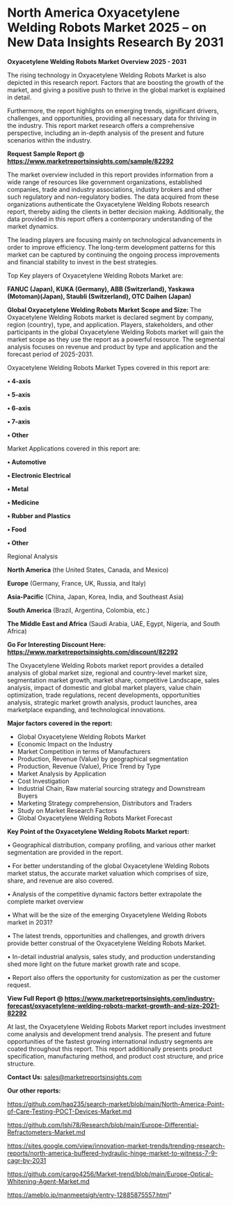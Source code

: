 # North America Oxyacetylene Welding Robots Market 2025 – on New Data Insights Research By 2031

<Strong> Oxyacetylene Welding Robots Market Overview 2025 - 2031</strong>

The rising technology in Oxyacetylene Welding Robots Market is also depicted in this research report. Factors that are boosting the growth of the market, and giving a positive push to thrive in the global market is explained in detail.

Furthermore, the report highlights on emerging trends, significant drivers, challenges, and opportunities, providing all necessary data for thriving in the industry. This report market research offers a comprehensive perspective, including an in-depth analysis of the present and future scenarios within the industry.

<strong>Request Sample Report @ <a href=https://www.marketreportsinsights.com/sample/82292>https://www.marketreportsinsights.com/sample/82292</a></strong>

The market overview included in this report provides information from a wide range of resources like government organizations, established companies, trade and industry associations, industry brokers and other such regulatory and non-regulatory bodies. The data acquired from these organizations authenticate the Oxyacetylene Welding Robots research report, thereby aiding the clients in better decision making. Additionally, the data provided in this report offers a contemporary understanding of the market dynamics.

The leading players are focusing mainly on technological advancements in order to improve efficiency. The long-term development patterns for this market can be captured by continuing the ongoing process improvements and financial stability to invest in the best strategies.

Top Key players of Oxyacetylene Welding Robots Market are:

<strong>FANUC (Japan), KUKA (Germany), ABB (Switzerland), Yaskawa (Motoman)(Japan), Staubli (Switzerland), OTC Daihen (Japan)</strong>

<strong><b>Global Oxyacetylene Welding Robots Market Scope and Size:</b></strong>
The Oxyacetylene Welding Robots market is declared segment by company, region (country), type, and application. Players, stakeholders, and other participants in the global Oxyacetylene Welding Robots market will gain the market scope as they use the report as a powerful resource. The segmental analysis focuses on revenue and product by type and application and the forecast period of 2025-2031.

Oxyacetylene Welding Robots Market Types covered in this report are:

<strong>• 4-axis

• 5-axis

• 6-axis

• 7-axis

• Other</strong>

Market Applications covered in this report are:

<strong>• Automotive

• Electronic Electrical

• Metal

• Medicine

• Rubber and Plastics

• Food

• Other</strong> 

Regional Analysis

<strong>North America</strong> (the United States, Canada, and Mexico)

<strong>Europe</strong> (Germany, France, UK, Russia, and Italy)

<strong>Asia-Pacific</strong> (China, Japan, Korea, India, and Southeast Asia)

<strong>South America</strong> (Brazil, Argentina, Colombia, etc.)

<strong>The Middle East and Africa</strong> (Saudi Arabia, UAE, Egypt, Nigeria, and South Africa)

<strong>Go For Interesting Discount Here: <a href=https://www.marketreportsinsights.com/discount/82292>https://www.marketreportsinsights.com/discount/82292</a></strong>

The Oxyacetylene Welding Robots market report provides a detailed analysis of global market size, regional and country-level market size, segmentation market growth, market share, competitive Landscape, sales analysis, impact of domestic and global market players, value chain optimization, trade regulations, recent developments, opportunities analysis, strategic market growth analysis, product launches, area marketplace expanding, and technological innovations.

<strong><b>Major factors covered in the report:</b></strong>
<ul>
  <li>Global Oxyacetylene Welding Robots Market </li>
  <li>Economic Impact on the Industry</li>
  <li>Market Competition in terms of Manufacturers</li>
  <li>Production, Revenue (Value) by geographical segmentation</li>
  <li>Production, Revenue (Value), Price Trend by Type</li>
  <li>Market Analysis by Application</li>
  <li>Cost Investigation</li>
  <li>Industrial Chain, Raw material sourcing strategy and Downstream Buyers</li>
  <li>Marketing Strategy comprehension, Distributors and Traders</li>
  <li>Study on Market Research Factors</li>
  <li>Global Oxyacetylene Welding Robots Market Forecast</li>
</ul>

<strong><b>Key Point of the Oxyacetylene Welding Robots Market report:</b></strong>

• Geographical distribution, company profiling, and various other market segmentation are provided in the report.

• For better understanding of the global Oxyacetylene Welding Robots market status, the accurate market valuation which comprises of size, share, and revenue are also covered.

• Analysis of the competitive dynamic factors better extrapolate the complete market overview

• What will be the size of the emerging Oxyacetylene Welding Robots market in 2031?

• The latest trends, opportunities and challenges, and growth drivers provide better construal of the Oxyacetylene Welding Robots Market.

• In-detail industrial analysis, sales study, and production understanding shed more light on the future market growth rate and scope.

• Report also offers the opportunity for customization as per the customer request.

<strong><b>View Full Report @ <a href=https://www.marketreportsinsights.com/industry-forecast/oxyacetylene-welding-robots-market-growth-and-size-2021-82292>https://www.marketreportsinsights.com/industry-forecast/oxyacetylene-welding-robots-market-growth-and-size-2021-82292</a></b></strong>


At last, the Oxyacetylene Welding Robots Market report includes investment come analysis and development trend analysis. The present and future opportunities of the fastest growing international industry segments are coated throughout this report. This report additionally presents product specification, manufacturing method, and product cost structure, and price structure.

<strong>Contact Us:</strong>
sales@marketreportsinsights.com

<strong>Our other reports:</strong>

<a href=https://github.com/haq235/search-market/blob/main/North-America-Point-of-Care-Testing-POCT-Devices-Market.md>https://github.com/haq235/search-market/blob/main/North-America-Point-of-Care-Testing-POCT-Devices-Market.md</a>

<a href=https://github.com/Ishi78/Research/blob/main/Europe-Differential-Refractometers-Market.md>https://github.com/Ishi78/Research/blob/main/Europe-Differential-Refractometers-Market.md</a>

<a href=https://sites.google.com/view/innovation-market-trends/trending-research-reports/north-america-buffered-hydraulic-hinge-market-to-witness-7-9-cagr-by-2031>https://sites.google.com/view/innovation-market-trends/trending-research-reports/north-america-buffered-hydraulic-hinge-market-to-witness-7-9-cagr-by-2031</a>

<a href=https://github.com/cargo4256/Market-trend/blob/main/Europe-Optical-Whitening-Agent-Market.md>https://github.com/cargo4256/Market-trend/blob/main/Europe-Optical-Whitening-Agent-Market.md</a>

<a href=https://ameblo.jp/manmeetsigh/entry-12885875557.html>https://ameblo.jp/manmeetsigh/entry-12885875557.html</a>"
